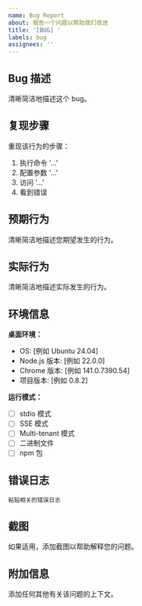 ```yaml
---
name: Bug Report
about: 报告一个问题以帮助我们改进
title: '[BUG] '
labels: bug
assignees: ''
---
```


## Bug 描述

清晰简洁地描述这个 bug。

## 复现步骤

重现该行为的步骤：

1. 执行命令 '...'
2. 配置参数 '...'
3. 访问 '...'
4. 看到错误

## 预期行为

清晰简洁地描述您期望发生的行为。

## 实际行为

清晰简洁地描述实际发生的行为。

## 环境信息

**桌面环境：**

- OS: [例如 Ubuntu 24.04]
- Node.js 版本: [例如 22.0.0]
- Chrome 版本: [例如 141.0.7390.54]
- 项目版本: [例如 0.8.2]

**运行模式：**

- [ ] stdio 模式
- [ ] SSE 模式
- [ ] Multi-tenant 模式
- [ ] 二进制文件
- [ ] npm 包

## 错误日志

```
粘贴相关的错误日志
```

## 截图

如果适用，添加截图以帮助解释您的问题。

## 附加信息

添加任何其他有关该问题的上下文。
